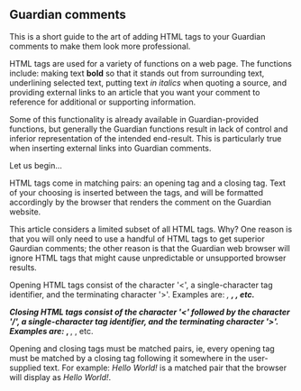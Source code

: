 ## Guardian comments
This is a short guide to the art of adding HTML tags to your Guardian comments to make them look more professional.

HTML tags are used for a variety of functions on a web page. The functions include: making text **bold** so that it stands out from surrounding text, underlining selected text, putting text *in italics* when quoting a source, and providing external links to an article that you want your comment to reference for additional or supporting information.

Some of this functionality is already available in Guardian-provided functions, but generally the Guardian functions result in lack of control and inferior representation of the intended end-result. This is particularly true when inserting external links into Guardian comments.

Let us begin...

HTML tags come in matching pairs: an opening tag and a closing tag. Text of your choosing is inserted between the tags, and will be formatted accordingly by the browser that renders the comment on the Guardian website.  

This article considers a limited subset of all HTML tags. Why? One reason is that you will only need to use a handful of HTML tags to get superior Gaurdian comments; the other reason is that the Guardian web browser will ignore HTML tags that might cause unpredictable or unsupported browser results.

Opening HTML tags consist of the character '<', a single-character tag identifier, and the terminating character '>'. Examples are: <i>, <b>, <a>, etc. 
  
Closing HTML tags consist of the character '<' followed by the character '/', a single-character tag identifier, and the terminating character '>'. Examples are: </i>, </b>, </a>, etc. 

Opening and closing tags must be matched pairs, ie, every opening tag must be matched by a closing tag following it somewhere in the user-supplied text. For example: <i>Hello World!</i> is a matched pair that the browser will display as <i>Hello World!</i>.
